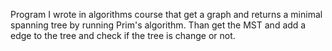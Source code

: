 Program I wrote in algorithms course that get a graph and returns a minimal spanning tree by running Prim's algorithm.
Than get the MST and add a edge to the tree and check if the tree is change or not.
